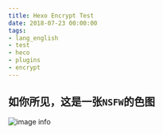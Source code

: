 ```yaml
---
title: Hexo Encrypt Test
date: 2018-07-23 00:00:00
tags: 
- lang_english
- test
- heco
- plugins
- encrypt
---
```

## 如你所见，这是一张`NSFW`的色图
![image info](https://kivinsae-blog.oss-accelerate.aliyuncs.com/blog_images/98721335.png)